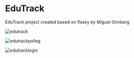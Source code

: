 # EduTrack
EduTrack project created based on flasky by Miguel Grinberg 

![edutrack](https://github.com/user-attachments/assets/c56439da-86c9-4c93-aa1e-068e04f37165)

![edutrackpolleg](https://github.com/user-attachments/assets/813f9c39-46c4-428b-9ca1-0598f9ec73b6)

![edutracklogin](https://github.com/user-attachments/assets/d2c61940-2c35-41ee-a937-c7259eae00f9)
